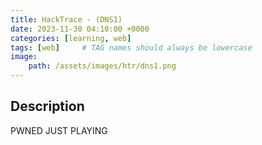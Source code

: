 ```yaml
---
title: HackTrace - (DNS1)
date: 2023-11-30 04:10:00 +0000
categories: [learning, web]
tags: [web]     # TAG names should always be lowercase
image:
    path: /assets/images/htr/dns1.png
---
```

## Description

PWNED JUST PLAYING
